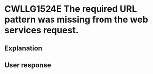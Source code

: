 # CWLLG1524E The required URL pattern was missing from the web services request.

## Explanation

## User response